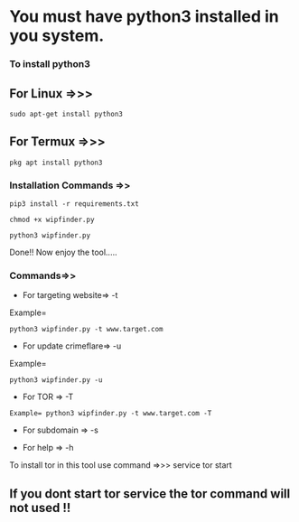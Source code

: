 # You must have python3 installed in you system.
### To install python3
## For Linux =>>> 
```
sudo apt-get install python3 
```
## For Termux =>>> 
```
pkg apt install python3
```

### Installation Commands =>> 
```
pip3 install -r requirements.txt
```
```
chmod +x wipfinder.py
```
```
python3 wipfinder.py
```

Done!! Now enjoy the tool.....

### Commands=>> 
* For targeting website=> -t   

Example= 
```
python3 wipfinder.py -t www.target.com
```

* For update crimeflare=> -u   

Example= 
```
python3 wipfinder.py -u
```

* For TOR              => -T   

```
Example= python3 wipfinder.py -t www.target.com -T
```

* For subdomain        => -s   


* For help             => -h 

To install tor in this tool use command =>>>   service tor start  
## If you dont start tor service the tor command will not used !! 
